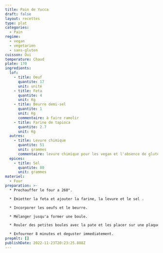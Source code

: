 ```yaml
---
title: Pain de Yucca
draft: false
layout: recettes
type: plat
categories:
  - Pain
regime:
  - vegan
  - vegetarien
  - sans-gluten
cuisson: Oui
temperature: Chaud
plate: 170
ingredients:
  lof:
    - title: Oeuf
      quantite: 17
      unit: unité
    - title: Feta
      quantite: 4
      unit: Kg
    - title: Beurre demi-sel
      quantite: 1
      unit: Kg
      commentaire: à faire ramolir
    - title: Farine de tapioca
      quantite: 2.7
      unit: Kg
  autres:
    - title: Levure chimique
      quantite: 51
      unit: grammes
      commentaire: levure chimique pour les vegan et l'absence de gluten...
  epices:
    - title: Sel
      quantite: 80
      unit: grammes
materiel:
  - Four
preparation: >-
  * Prechauffer le four a 260°.

  * Emietter la feta et ajouter la farine, la levure et le sel .

  * Incorporer les oeufs et le beurre.

  * Mélanger jusqu'a former une boule.

  * Rouler des petites boules avec la pate et les placer sur une plaque recouvert de papier sulfu.

  * Enfourner 8 minutes et deguster immediatement.
prepAlt: []
publishDate: 2022-11-23T20:23:25.888Z
---
```

